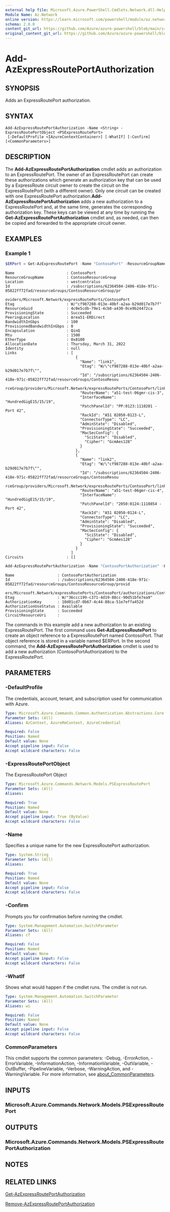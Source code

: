 ```yaml
---
external help file: Microsoft.Azure.PowerShell.Cmdlets.Network.dll-Help.xml
Module Name: Az.Network
online version: https://learn.microsoft.com/powershell/module/az.network/add-azexpressrouteportauthorization
schema: 2.0.0
content_git_url: https://github.com/Azure/azure-powershell/blob/main/src/Network/Network/help/Add-AzExpressRoutePortAuthorization.md
original_content_git_url: https://github.com/Azure/azure-powershell/blob/main/src/Network/Network/help/Add-AzExpressRoutePortAuthorization.md
---
```


# Add-AzExpressRoutePortAuthorization

## SYNOPSIS
Adds an ExpressRoutePort authorization.

## SYNTAX

```
Add-AzExpressRoutePortAuthorization -Name <String> -ExpressRoutePortObject <PSExpressRoutePort>
 [-DefaultProfile <IAzureContextContainer>] [-WhatIf] [-Confirm] [<CommonParameters>]
```

## DESCRIPTION
The **Add-AzExpressRoutePortAuthorization** cmdlet adds an authorization to an ExpressRoutePort.
The owner of an ExpressRoutePort can create these authorizations which generate an
authorization key that can be used by a ExpressRoute circuit owner to create the circuit on
the ExpressRoutePort (with a different owner). Only one circuit can be created with one
ExpressRoutePort authorization.**Add-AzExpressRoutePortAuthorization**
adds a new authorization to a ExpressRoutePort and, at the same time, generates the corresponding
authorization key. These keys can be viewed at any time by running the
**Get-AzExpressRoutePortAuthorization** cmdlet and, as needed, can then be copied and forwarded
to the appropriate circuit owner.

## EXAMPLES

### Example 1
```powershell
$ERPort = Get-AzExpressRoutePort -Name "ContosoPort" -ResourceGroupName "ContosoResourceGroup"
```

```output
Name                       : ContosoPort
ResourceGroupName          : ContosoResourceGroup
Location                   : westcentralus
Id                         : /subscriptions/62364504-2406-418e-971c-05822ff72fad/resourceGroups/ContosoResourceGroup/pr
                             oviders/Microsoft.Network/expressRoutePorts/ContosoPort
Etag                       : W/"cf987288-013e-40bf-a2aa-b29d017e7b7f"
ResourceGuid               : 4c0e5cdb-79e1-4cb8-a430-0ce9b24472ca
ProvisioningState          : Succeeded
PeeringLocation            : Area51-ERDirect
BandwidthInGbps            : 100
ProvisionedBandwidthInGbps : 0
Encapsulation              : QinQ
Mtu                        : 1500
EtherType                  : 0x8100
AllocationDate             : Thursday, March 31, 2022
Identity                   : null
Links                      : [
                               {
                                 "Name": "link1",
                                 "Etag": "W/\"cf987288-013e-40bf-a2aa-b29d017e7b7f\"",
                                 "Id": "/subscriptions/62364504-2406-418e-971c-05822ff72fad/resourceGroups/ContosoResou
                             rceGroup/providers/Microsoft.Network/expressRoutePorts/ContosoPort/links/link1",
                                 "RouterName": "a51-test-06gmr-cis-3",
                                 "InterfaceName": "HundredGigE15/15/19",
                                 "PatchPanelId": "PP:0123:1110201 - Port 42",
                                 "RackId": "A51 02050-0123-L",
                                 "ConnectorType": "LC",
                                 "AdminState": "Disabled",
                                 "ProvisioningState": "Succeeded",
                                 "MacSecConfig": {
                                   "SciState": "Disabled",
                                   "Cipher": "GcmAes128"
                                 }
                               },
                               {
                                 "Name": "link2",
                                 "Etag": "W/\"cf987288-013e-40bf-a2aa-b29d017e7b7f\"",
                                 "Id": "/subscriptions/62364504-2406-418e-971c-05822ff72fad/resourceGroups/ContosoResou
                             rceGroup/providers/Microsoft.Network/expressRoutePorts/ContosoPort/links/link2",
                                 "RouterName": "a51-test-06gmr-cis-4",
                                 "InterfaceName": "HundredGigE15/15/19",
                                 "PatchPanelId": "2050:0124:1110854 - Port 42",
                                 "RackId": "A51 02050-0124-L",
                                 "ConnectorType": "LC",
                                 "AdminState": "Disabled",
                                 "ProvisioningState": "Succeeded",
                                 "MacSecConfig": {
                                   "SciState": "Disabled",
                                   "Cipher": "GcmAes128"
                                 }
                               }
                             ]
Circuits                   : []
```

```powershell
Add-AzExpressRoutePortAuthorization -Name "ContosoPortAuthorization" -ExpressRoutePortObject $ERPort
```

```output
Name                   : ContosoPortAuthorization
Id                     : /subscriptions/62364504-2406-418e-971c-05822ff72fad/resourceGroups/ContosoResourceGroup/provid
                         ers/Microsoft.Network/expressRoutePorts/ContosoPort/authorizations/ContosoPortAuthorization
Etag                   : W/"36ccc199-c371-4d19-88cc-90d51bfe7ea9"
AuthorizationKey       : 10d01cd7-0b67-4c44-88ca-51e7effa452d
AuthorizationUseStatus : Available
ProvisioningState      : Succeeded
CircuitResourceUri     :
```

The commands in this example add a new authorization to an existing ExpressRoutePort. The first
command uses **Get-AzExpressRoutePort** to create an object reference to a ExpressRoutePort named
ContosoPort. That object reference is stored in a variable named $ERPort.
In the second command, the **Add-AzExpressRoutePortAuthorization** cmdlet is used to add a
new authorization (ContosoPortAuthorization) to the ExpressRoutePort.

## PARAMETERS

### -DefaultProfile
The credentials, account, tenant, and subscription used for communication with Azure.

```yaml
Type: Microsoft.Azure.Commands.Common.Authentication.Abstractions.Core.IAzureContextContainer
Parameter Sets: (All)
Aliases: AzContext, AzureRmContext, AzureCredential

Required: False
Position: Named
Default value: None
Accept pipeline input: False
Accept wildcard characters: False
```

### -ExpressRoutePortObject
The ExpressRoutePort Object

```yaml
Type: Microsoft.Azure.Commands.Network.Models.PSExpressRoutePort
Parameter Sets: (All)
Aliases:

Required: True
Position: Named
Default value: None
Accept pipeline input: True (ByValue)
Accept wildcard characters: False
```

### -Name
Specifies a unique name for the new ExpressRoutePort authorization.

```yaml
Type: System.String
Parameter Sets: (All)
Aliases:

Required: True
Position: Named
Default value: None
Accept pipeline input: False
Accept wildcard characters: False
```

### -Confirm
Prompts you for confirmation before running the cmdlet.

```yaml
Type: System.Management.Automation.SwitchParameter
Parameter Sets: (All)
Aliases: cf

Required: False
Position: Named
Default value: None
Accept pipeline input: False
Accept wildcard characters: False
```

### -WhatIf
Shows what would happen if the cmdlet runs. The cmdlet is not run.

```yaml
Type: System.Management.Automation.SwitchParameter
Parameter Sets: (All)
Aliases: wi

Required: False
Position: Named
Default value: None
Accept pipeline input: False
Accept wildcard characters: False
```

### CommonParameters
This cmdlet supports the common parameters: -Debug, -ErrorAction, -ErrorVariable, -InformationAction, -InformationVariable, -OutVariable, -OutBuffer, -PipelineVariable, -Verbose, -WarningAction, and -WarningVariable. For more information, see [about_CommonParameters](http://go.microsoft.com/fwlink/?LinkID=113216).

## INPUTS

### Microsoft.Azure.Commands.Network.Models.PSExpressRoutePort

## OUTPUTS

### Microsoft.Azure.Commands.Network.Models.PSExpressRoutePortAuthorization

## NOTES

## RELATED LINKS

[Get-AzExpressRoutePortAuthorization](./Get-AzExpressRoutePortAuthorization.md)

[Remove-AzExpressRoutePortAuthorization](./Remove-AzExpressRoutePortAuthorization.md)

